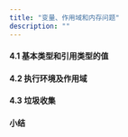 ```yaml
---
title: "变量、作用域和内存问题"
description: ""
---
```


#### 4.1 基本类型和引用类型的值

#### 4.2 执行环境及作用域

#### 4.3 垃圾收集

#### 小结